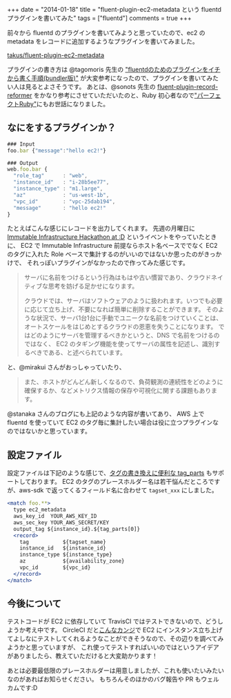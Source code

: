 +++
date = "2014-01-18"
title = "fluent-plugin-ec2-metadata という fluentd プラグインを書いてみた"
tags = ["fluentd"]
comments = true
+++

前々から fluentd のプラグインを書いてみようと思っていたので、ec2 の metadata をレコードに追加するようなプラグインを書いてみました。

<!--more-->

[takus/fluent-plugin-ec2-metadata](https://github.com/takus/fluent-plugin-ec2-metadata)

プラグインの書き方は @tagomoris 先生の ["fluentdのためのプラグインをイチから書く手順(bundler版)"](http://d.hatena.ne.jp/tagomoris/20120221/1329815126) が大変参考になったので、プラグインを書いてみたい人は見るとよさそうです。
あとは、@sonots 先生の [fluent-plugin-record-reformer](https://github.com/sonots/fluent-plugin-record-reformer) をかなり参考にさせていただいたのと、Ruby 初心者なので["パーフェクトRuby"](http://www.amazon.co.jp/exec/obidos/ASIN/4774158798/takus-22/ref=nosim)にもお世話になりました。

## なにをするプラグインか？

```javascript
### Input
foo.bar {"message":"hello ec2!"}
```

```javascript
### Output
web.foo.bar {
  "role_tag"      : "web",
  "instance_id"   : "i-28b5ee77",
  "instance_type" : "m1.large",
  "az"            : "us-west-1b",
  "vpc_id"        : "vpc-25dab194",
  "message"       : "hello ec2!"
}
```

たとえばこんな感じにレコードを出力してくれます。
先週の月曜日に [Immutable Infrastructure Hackathon at :D](http://blog.livedoor.jp/sonots/archives/35635267.html) というイベントをやっていたときに、
EC2 で Immutable Infrastructure 前提ならホスト名ベースででなく EC2 のタグに入れた Role ベースで集計するのがいいのではないか思ったのがきっかけで、
それっぽいプラグインがなかったので作ってみた感じです。

> サーバに名前をつけるという行為はもはや古い慣習であり、クラウドネイティブな思考を妨げる足かせになります。
>
> クラウドでは、サーバはソフトウェアのように扱われます。いつでも必要に応じて立ち上げ、不要になれば簡単に削除することができます。
> そのような状況で、サーバ1台1台に手動でユニークな名前をつけていくことは、オートスケールをはじめとするクラウドの恩恵を失うことになります。
> ではどのようにサーバを管理するべきかというと、DNS で名前をつけるのではなく、
> EC2 のタギング機能を使ってサーバの属性を記述し、識別するべきである、と述べられています。

と、@mirakui さんがおっしゃっていたり、

> また、ホストがどんどん新しくなるので、負荷観測の連続性をどのように確保するか、などメトリクス情報の保存や可視化に関する課題もあります。

@stanaka さんのブログにも上記のような内容が書いてあり、
AWS 上で fluentd を使っていて EC2 のタグ毎に集計したい場合は役に立つプラグインなのではないかと思っています。

## 設定ファイル

設定ファイルは下記のような感じで、[タグの書き換えに便利な tag_parts](http://y-ken.hatenablog.com/entry/fluentd-how-to-use-tag_parts-placeholder) もサポートしております。
EC2 のタグのプレースホルダー名は若干悩んだところですが、aws-sdk で返ってくるフィールド名に合わせて `tagset_xxx` にしました。

```apache
<match foo.**>
  type ec2_metadata
  aws_key_id  YOUR_AWS_KEY_ID
  aws_sec_key YOUR_AWS_SECRET/KEY
  output_tag ${instance_id}.${tag_parts[0]}
  <record>
    tag           ${tagset_name}
    instance_id   ${instance_id}
    instance_type ${instance_type}
    az            ${availability_zone}
    vpc_id        ${vpc_id}
  </record>
</match>
```

## 今後について

テストコードが EC2 に依存していて TravisCI ではテストできないので、どうしようか考え中です。
CircleCI だと[こんなカンジ](http://d.hatena.ne.jp/naoya/20131215/1387090668)で EC2 にインスタンス立ち上げてよしなにテストしてくれるようなことができそうなので、その辺りを調べてみようかと思っていますが、
これ使ってテストすればいいのではというアイデアがありましたら、教えていただけると大変助かります！

あとは必要最低限のプレースホルダーは用意しましたが、これも使いたいみたいなのがあればお知らせください。
もちろんそのほかのバグ報告や PR もウェルカムです:D
